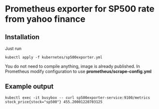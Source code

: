 # Prometheus exporter for SP500 rate from yahoo finance

## Installation
Just run 
```
kubectl apply -f kubernetes/sp500exporter.yml
```

You do not need to compile anything, image is already published. In Prometheus modify configuration to use
**prometheus/scrape-config.yml**

## Example output
```
kubectl exec -it busybox -- curl sp500exporter-service:9100/metrics
stock_price{stock="sp500"} 455.20001220703125
```
